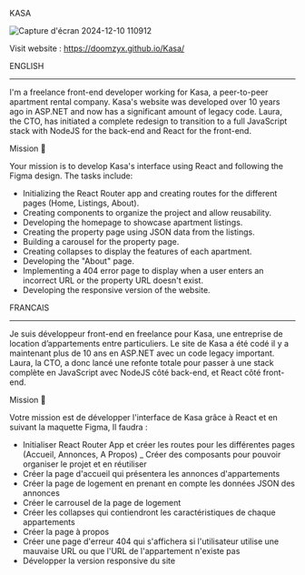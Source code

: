 KASA 

![Capture d'écran 2024-12-10 110912](https://github.com/user-attachments/assets/7b682f99-4376-41ba-a843-aa25632812c3)

Visit website : https://doomzyx.github.io/Kasa/


 
ENGLISH 
________________________________________________________________________________________________________________________________________________________________


I'm a freelance front-end developer working for Kasa, a peer-to-peer apartment rental company.
Kasa's website was developed over 10 years ago in ASP.NET and now has a significant amount of legacy code. Laura, the CTO, has initiated a complete redesign to transition to a full JavaScript stack with NodeJS for the back-end and React for the front-end.

Mission 🎯

Your mission is to develop Kasa's interface using React and following the Figma design. The tasks include:

- Initializing the React Router app and creating routes for the different pages (Home, Listings, About).
- Creating components to organize the project and allow reusability.
- Developing the homepage to showcase apartment listings.
- Creating the property page using JSON data from the listings.
- Building a carousel for the property page.
- Creating collapses to display the features of each apartment.
- Developing the "About" page.
- Implementing a 404 error page to display when a user enters an incorrect URL or the property URL doesn't exist.
- Developing the responsive version of the website.

FRANCAIS
___________________________________________________________________________________________________________________________________________________________________

Je suis développeur front-end en freelance pour Kasa, une entreprise de location d’appartements entre particuliers.
Le site de Kasa a été codé il y a maintenant plus de 10 ans en ASP.NET avec un code legacy important. Laura, la CTO, a donc lancé une refonte totale pour passer à une stack complète en JavaScript avec NodeJS côté back-end, et React côté front-end.

Mission 🎯

Votre mission est de développer l'interface de Kasa grâce à React et en suivant la maquette Figma, Il faudra : 
- Initialiser React Router App et créer les routes pour les différentes pages (Accueil, Annonces, A Propos)
_ Créer des composants pour pouvoir organiser le projet et en réutiliser 
- Créer la page d'accueil qui présentera les annonces d'appartements 
- Créer la page de logement en prenant en compte les données JSON des annonces
- Créer le carrousel de la page de logement 
- Créer les collapses qui contiendront les caractéristiques de chaque appartements
- Créer la page à propos 
- Créer une page d'erreur 404 qui s'affichera si l'utilisateur utilise une mauvaise URL ou que l'URL de l'appartement n'existe pas
- Développer la version responsive du site 
